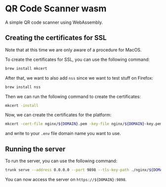 # QR Code Scanner wasm

A simple QR code scanner using WebAssembly.

## Creating the certificates for SSL
Note that at this time we are only aware of a procedure for MacOS.

To create the certificates for SSL, you can use the following command:
```bash
brew install mkcert
```
After that, we want to also add `nss` since we want to test stuff on Firefox:
```bash
brew install nss
```
Then we can run the following command to create the certificates:
```bash
mkcert -install
```

Now, we can create the certificates for the platform:
```bash
mkcert -cert-file nginx/${DOMAIN}.pem -key-file nginx/${DOMAIN}-key.pem ${DOMAIN}
```
and write to your `.env` file domain name you want to use.

## Running the server
To run the server, you can use the following command:
```bash
trunk serve --address 0.0.0.0 --port 9898 --tls-key-path ./nginx/${DOMAIN}-key.pem --tls-cert-path ./nginx/${DOMAIN}.pem
```

You can now access the server on `https://${DOMAIN}:9898`.

